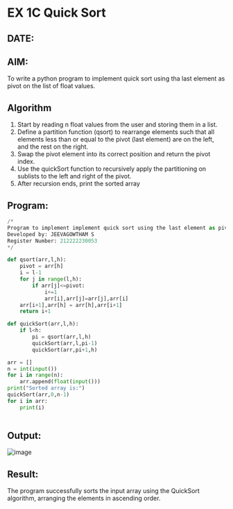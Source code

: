 # EX 1C Quick Sort
## DATE:
## AIM:
To write a python program to implement quick sort using tha last element as pivot on the list of float values.

## Algorithm
1. Start by reading n float values from the user and storing them in a list.
2. Define a partition function (qsort) to rearrange elements such that all elements less than or equal to the pivot (last element) are on the left, and the rest on the right.
3. Swap the pivot element into its correct position and return the pivot index.
4. Use the quickSort function to recursively apply the partitioning on sublists to the left and right of the pivot. 
5. After recursion ends, print the sorted array  

## Program:
```python
/*
Program to implement implement quick sort using the last element as pivot on the list of float values.
Developed by: JEEVAGOWTHAM S
Register Number: 212222230053
*/

def qsort(arr,l,h):
    pivot = arr[h]
    i = l-1
    for j in range(l,h):
        if arr[j]<=pivot:
            i+=1
            arr[i],arr[j]=arr[j],arr[i]
    arr[i+1],arr[h] = arr[h],arr[i+1]
    return i+1

def quickSort(arr,l,h):
    if l<h:
        pi = qsort(arr,l,h)
        quickSort(arr,l,pi-1)
        quickSort(arr,pi+1,h)

arr = []
n = int(input())
for i in range(n):
    arr.append(float(input()))
print("Sorted array is:") 
quickSort(arr,0,n-1)
for i in arr:    
    print(i)    
  
```

## Output:

![image](https://github.com/user-attachments/assets/0bb3e20f-4c3c-41a3-acce-9d64527538ec)



## Result:
The program successfully sorts the input array using the QuickSort algorithm, arranging the elements in ascending order.
